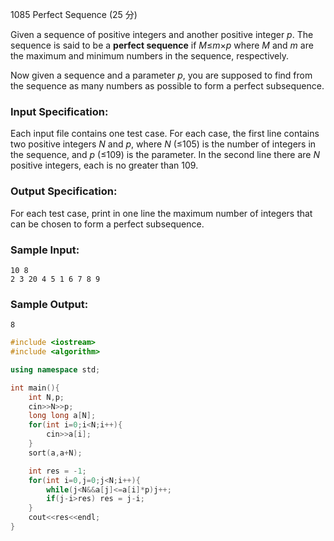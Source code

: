 1085 Perfect Sequence (25 分)

Given a sequence of positive integers and another positive integer *p*. The sequence is said to be a **perfect sequence** if *M*≤*m*×*p* where *M* and *m* are the maximum and minimum numbers in the sequence, respectively.

Now given a sequence and a parameter *p*, you are supposed to find from the sequence as many numbers as possible to form a perfect subsequence.

### Input Specification:

Each input file contains one test case. For each case, the first line contains two positive integers *N* and *p*, where *N* (≤105) is the number of integers in the sequence, and *p* (≤109) is the parameter. In the second line there are *N* positive integers, each is no greater than 109.

### Output Specification:

For each test case, print in one line the maximum number of integers that can be chosen to form a perfect subsequence.

### Sample Input:

```in
10 8
2 3 20 4 5 1 6 7 8 9
```

### Sample Output:

```out
8
```

```c++
#include <iostream>
#include <algorithm>

using namespace std;

int main(){
    int N,p;
    cin>>N>>p;
    long long a[N];
    for(int i=0;i<N;i++){
        cin>>a[i];
    }
    sort(a,a+N);

    int res = -1;
    for(int i=0,j=0;j<N;i++){
        while(j<N&&a[j]<=a[i]*p)j++;
        if(j-i>res) res = j-i;
    }
    cout<<res<<endl;
}
```

